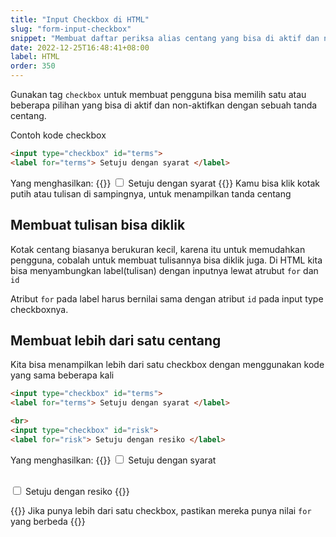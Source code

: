 ```yaml
---
title: "Input Checkbox di HTML"
slug: "form-input-checkbox"
snippet: "Membuat daftar periksa alias centang yang bisa di aktif dan non aktifkan, bisa dengan checkbox di HTML"
date: 2022-12-25T16:48:41+08:00
label: HTML
order: 350
---
```


Gunakan tag `checkbox` untuk membuat pengguna bisa memilih satu atau beberapa pilihan yang bisa di aktif dan non-aktifkan dengan sebuah tanda centang.

Contoh kode checkbox
```html
<input type="checkbox" id="terms">
<label for="terms"> Setuju dengan syarat </label>
```

Yang menghasilkan:
{{<rawhtml>}}
  <input type="checkbox" id="terms">
  <label for="terms"> Setuju dengan syarat </label>
{{</rawhtml>}}
Kamu bisa klik kotak putih atau tulisan di sampingnya, untuk menampilkan tanda centang

## Membuat tulisan bisa diklik
Kotak centang biasanya berukuran kecil, karena itu untuk memudahkan pengguna, cobalah untuk membuat tulisannya bisa diklik juga. Di HTML kita bisa menyambungkan label(tulisan) dengan inputnya lewat atrubut `for` dan `id`

Atribut `for` pada label harus bernilai sama dengan atribut `id` pada input type checkboxnya.

## Membuat lebih dari satu centang
Kita bisa menampilkan lebih dari satu checkbox dengan menggunakan kode yang sama beberapa kali
```html
<input type="checkbox" id="terms">
<label for="terms"> Setuju dengan syarat </label>

<br>
<input type="checkbox" id="risk">
<label for="risk"> Setuju dengan resiko </label>
```

Yang menghasilkan:
{{<rawhtml>}}
<input type="checkbox" id="terms2">
<label for="terms2"> Setuju dengan syarat </label>

<br>
<input type="checkbox" id="risk">
<label for="risk"> Setuju dengan resiko </label>
{{</rawhtml>}}


{{<alert class="warning">}}
Jika punya lebih dari satu checkbox, pastikan mereka punya nilai `for` yang berbeda
{{</alert>}}